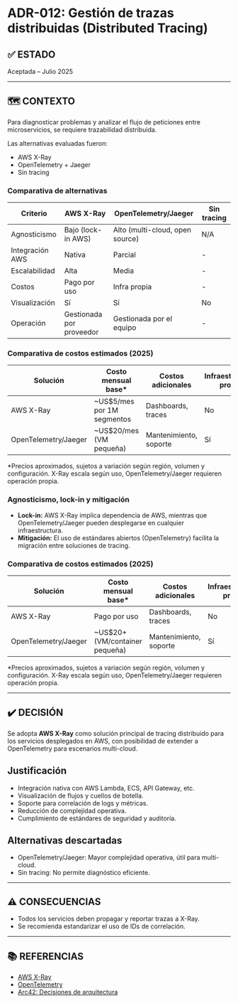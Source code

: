 # ADR-012: Gestión de trazas distribuidas (Distributed Tracing)

## ✅ ESTADO

Aceptada – Julio 2025

---

## 🗺️ CONTEXTO

Para diagnosticar problemas y analizar el flujo de peticiones entre microservicios, se requiere trazabilidad distribuida.

Las alternativas evaluadas fueron:

- AWS X-Ray
- OpenTelemetry + Jaeger
- Sin tracing

### Comparativa de alternativas

| Criterio                | AWS X-Ray | OpenTelemetry/Jaeger | Sin tracing |
|------------------------|-----------|----------------------|-------------|
| Agnosticismo           | Bajo (lock-in AWS) | Alto (multi-cloud, open source) | N/A         |
| Integración AWS        | Nativa    | Parcial              | -           |
| Escalabilidad          | Alta      | Media                | -           |
| Costos                 | Pago por uso | Infra propia        | -           |
| Visualización          | Sí        | Sí                   | No          |
| Operación              | Gestionada por proveedor | Gestionada por el equipo | -           |

### Comparativa de costos estimados (2025)

| Solución        | Costo mensual base* | Costos adicionales | Infraestructura propia |
|-----------------|---------------------|--------------------|-----------------------|
| AWS X-Ray       | ~US$5/mes por 1M segmentos | Dashboards, traces | No                    |
| OpenTelemetry/Jaeger | ~US$20/mes (VM pequeña) | Mantenimiento, soporte | Sí                    |

*Precios aproximados, sujetos a variación según región, volumen y configuración. X-Ray escala según uso, OpenTelemetry/Jaeger requieren operación propia.

### Agnosticismo, lock-in y mitigación

- **Lock-in:** AWS X-Ray implica dependencia de AWS, mientras que OpenTelemetry/Jaeger pueden desplegarse en cualquier infraestructura.
- **Mitigación:** El uso de estándares abiertos (OpenTelemetry) facilita la migración entre soluciones de tracing.

### Comparativa de costos estimados (2025)

| Solución        | Costo mensual base* | Costos adicionales | Infraestructura propia |
|-----------------|---------------------|--------------------|-----------------------|
| AWS X-Ray       | Pago por uso        | Dashboards, traces | No                    |
| OpenTelemetry/Jaeger | ~US$20+ (VM/container pequeña) | Mantenimiento, soporte | Sí                    |

*Precios aproximados, sujetos a variación según región, volumen y configuración. X-Ray escala según uso, OpenTelemetry/Jaeger requieren operación propia.

---

## ✔️ DECISIÓN

Se adopta **AWS X-Ray** como solución principal de tracing distribuido para los servicios desplegados en AWS, con posibilidad de extender a OpenTelemetry para escenarios multi-cloud.

## Justificación

- Integración nativa con AWS Lambda, ECS, API Gateway, etc.
- Visualización de flujos y cuellos de botella.
- Soporte para correlación de logs y métricas.
- Reducción de complejidad operativa.
- Cumplimiento de estándares de seguridad y auditoría.

## Alternativas descartadas

- OpenTelemetry/Jaeger: Mayor complejidad operativa, útil para multi-cloud.
- Sin tracing: No permite diagnóstico eficiente.

---

## ⚠️ CONSECUENCIAS

- Todos los servicios deben propagar y reportar trazas a X-Ray.
- Se recomienda estandarizar el uso de IDs de correlación.

---

## 📚 REFERENCIAS

- [AWS X-Ray](https://aws.amazon.com/xray/)
- [OpenTelemetry](https://opentelemetry.io/)
- [Arc42: Decisiones de arquitectura](https://arc42.org/decision/)
